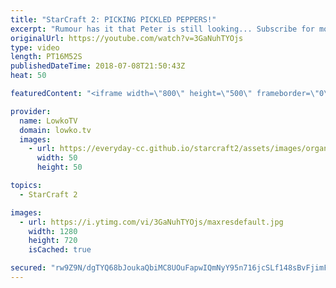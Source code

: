 ```yaml
---
title: "StarCraft 2: PICKING PICKLED PEPPERS!"
excerpt: "Rumour has it that Peter is still looking... Subscribe for more videos: http://lowko.tv/youtube Welcome to Aiur: https://goo.gl/1giyV2  Not quite your usual match of Terran vs Protoss. I'm pretty sure if you would blindfold both armies that are present in this game, it would still have been a similar"
originalUrl: https://youtube.com/watch?v=3GaNuhTYOjs
type: video
length: PT16M52S
publishedDateTime: 2018-07-08T21:50:43Z
heat: 50

featuredContent: "<iframe width=\"800\" height=\"500\" frameborder=\"0\" src=\"https://www.youtube.com/embed/3GaNuhTYOjs\" allow=\"accelerometer; autoplay; encrypted-media; gyroscope; picture-in-picture\" allowfullscreen></iframe>"

provider:
  name: LowkoTV
  domain: lowko.tv
  images:
    - url: https://everyday-cc.github.io/starcraft2/assets/images/organizations/lowko.tv-50x50.jpg
      width: 50
      height: 50

topics:
  - StarCraft 2

images:
  - url: https://i.ytimg.com/vi/3GaNuhTYOjs/maxresdefault.jpg
    width: 1280
    height: 720
    isCached: true

secured: "rw9Z9N/dgTYQ68bJoukaQbiMC8UOuFapwIQmNyY95n716jcSLf148sBvFjimF0987qBdtMw4+Gks4aSuQ7UymiBwEvQVjJBQMjZn3mmjt4x8goKQwb5OFQclRjcNCAyEE2tpuCi/MToj+XUVwq9bUtu6UxDD59xUaNimuYHitPfDuFRQYkDMsjLxL8Hbv3zQcvVAfJlXRwM5nqx58DyrnTnVPZKJ2rD3402VM7B+7gtKgGl8RPvyRBrCnNBFGQ1MkfB6vdP5f6cCbJGFOlQmT0eQ8RXqiTR55hPQzTyAKFeTKntK/LtnRbDj4Yz4/e4T/nE4ERd2p7iR/BSrn3RKJgf0USyMGUl2CTxj66t/Jsmk4+8bcd/iyeeC0TjE5neqbgAAXLb8LYMHyyNeijPZqFiaWe716pdZOKgsckWEZGc=;XlEPRSO1w524QufeVjAa2g=="
---
```


